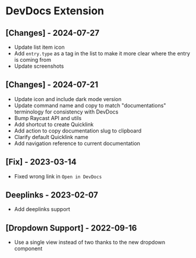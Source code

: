 # DevDocs Extension

## [Changes] - 2024-07-27

- Update list item icon
- Add `entry.type` as a tag in the list to make it more clear where the entry is coming from
- Update screenshots

## [Changes] - 2024-07-21

- Update icon and include dark mode version
- Update command name and copy to match "documentations" terminology for consistency with DevDocs
- Bump Raycast API and utils
- Add shortcut to create Quicklink
- Add action to copy documentation slug to clipboard
- Clarify default Quicklink name
- Add navigation reference to current documentation

## [Fix] - 2023-03-14

- Fixed wrong link in `Open in DevDocs`

## Deeplinks - 2023-02-07

- Add deeplinks support

## [Dropdown Support] - 2022-09-16

- Use a single view instead of two thanks to the new dropdown component
